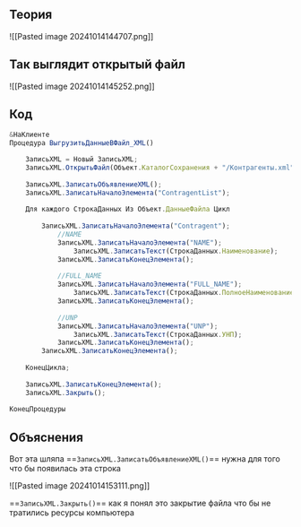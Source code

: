 ## Теория

![[Pasted image 20241014144707.png]]
## Так выглядит открытый файл

![[Pasted image 20241014145252.png]]
## Код

```js
&НаКлиенте
Процедура ВыгрузитьДанныеВФайл_XML()

	ЗаписьXML = Новый ЗаписьXML;
	ЗаписьXML.ОткрытьФайл(Объект.КаталогСохранения + "/Контрагенты.xml");
	
	ЗаписьXML.ЗаписатьОбъявлениеXML();
	ЗаписьXML.ЗаписатьНачалоЭлемента("ContragentList");
	
	Для каждого СтрокаДанных Из Объект.ДанныеФайла Цикл
	
		ЗаписьXML.ЗаписатьНачалоЭлемента("Contragent");
			//NAME
			ЗаписьXML.ЗаписатьНачалоЭлемента("NAME");
				ЗаписьXML.ЗаписатьТекст(СтрокаДанных.Наименование);
			ЗаписьXML.ЗаписатьКонецЭлемента();
			
			//FULL_NAME
			ЗаписьXML.ЗаписатьНачалоЭлемента("FULL_NAME");
				ЗаписьXML.ЗаписатьТекст(СтрокаДанных.ПолноеНаименование);
			ЗаписьXML.ЗаписатьКонецЭлемента();
			
			//UNP
			ЗаписьXML.ЗаписатьНачалоЭлемента("UNP");
				ЗаписьXML.ЗаписатьТекст(СтрокаДанных.УНП);
			ЗаписьXML.ЗаписатьКонецЭлемента();
		ЗаписьXML.ЗаписатьКонецЭлемента();
	
	КонецЦикла;
	
	ЗаписьXML.ЗаписатьКонецЭлемента();
	ЗаписьXML.Закрыть();
	
КонецПроцедуры
```

## Объяснения

Вот эта шляпа ==`ЗаписьXML.ЗаписатьОбъявлениеXML()`== нужна для того что бы появилась эта строка

![[Pasted image 20241014153111.png]]

==`ЗаписьXML.Закрыть()`== как я понял это закрытие файла что бы не тратились ресурсы компьютера

